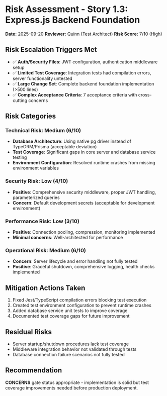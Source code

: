 # Risk Assessment - Story 1.3: Express.js Backend Foundation
**Date:** 2025-09-20
**Reviewer:** Quinn (Test Architect)
**Risk Score:** 7/10 (High)

## Risk Escalation Triggers Met
- ✅ **Auth/Security Files**: JWT configuration, authentication middleware setup
- ✅ **Limited Test Coverage**: Integration tests had compilation errors, server functionality untested
- ✅ **Large Change Set**: Complete backend foundation implementation (>500 lines)
- ✅ **Complex Acceptance Criteria**: 7 acceptance criteria with cross-cutting concerns

## Risk Categories

### Technical Risk: **Medium (6/10)**
- **Database Architecture**: Using native pg driver instead of TypeORM/Prisma (acceptable deviation)
- **Test Coverage**: Significant gaps in core server and database service testing
- **Environment Configuration**: Resolved runtime crashes from missing environment variables

### Security Risk: **Low (4/10)**
- **Positive**: Comprehensive security middleware, proper JWT handling, parameterized queries
- **Concern**: Default development secrets (acceptable for development environment)

### Performance Risk: **Low (3/10)**
- **Positive**: Connection pooling, compression, monitoring implemented
- **Minimal concerns**: Well-architected for performance

### Operational Risk: **Medium (6/10)**
- **Concern**: Server lifecycle and error handling not fully tested
- **Positive**: Graceful shutdown, comprehensive logging, health checks implemented

## Mitigation Actions Taken
1. Fixed Jest/TypeScript compilation errors blocking test execution
2. Created test environment configuration to prevent runtime crashes
3. Added database service unit tests to improve coverage
4. Documented test coverage gaps for future improvement

## Residual Risks
- Server startup/shutdown procedures lack test coverage
- Middleware integration behavior not validated through tests
- Database connection failure scenarios not fully tested

## Recommendation
**CONCERNS** gate status appropriate - implementation is solid but test coverage improvements needed before production deployment.